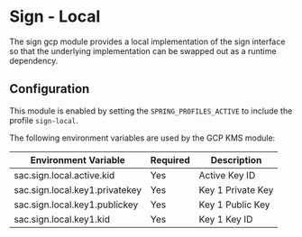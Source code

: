 # Sign - Local

The sign gcp module provides a local implementation of the sign interface so that the underlying implementation can be swapped out as a runtime dependency.

## Configuration

This module is enabled by setting the `SPRING_PROFILES_ACTIVE` to include the profile `sign-local`.

The following environment variables are used by the GCP KMS module:

| Environment Variable                   | Required | Description          |
| -------------------------------------- | -------- | -------------------- |
| sac.sign.local.active.kid              | Yes      | Active Key ID        |
| sac.sign.local.key1.privatekey         | Yes      | Key 1 Private Key    |
| sac.sign.local.key1.publickey          | Yes      | Key 1 Public Key     |
| sac.sign.local.key1.kid                | Yes      | Key 1 Key ID         |
